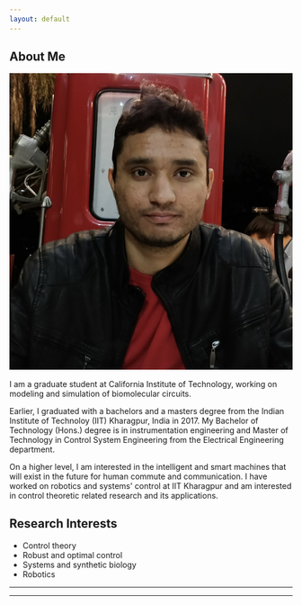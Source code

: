 ```yaml
---
layout: default
---
```


## About Me

<img class="profile-picture" src="Ayush1.jpg">

I am a graduate student at California Institute of Technology, working on modeling and simulation of biomolecular circuits. 

Earlier, I graduated with a bachelors and a masters degree from the Indian Institute of Technoloy (IIT) Kharagpur, India 
in 2017. My Bachelor of Technology (Hons.) degree is in instrumentation engineering and Master of Technology in 
Control System Engineering from the Electrical Engineering department. 

On a higher level, I am interested in the intelligent and smart machines that will exist in the future for human 
commute and communication. I have worked on robotics and systems' control at IIT Kharagpur and am interested in 
control theoretic related research and its applications.

## Research Interests

* Control theory
* Robust and optimal control
* Systems and synthetic biology
* Robotics


---
<hr>
